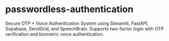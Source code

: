 # passwordless-authentication
 Secure OTP + Voice Authentication System using Streamlit, FastAPI, Supabase, SendGrid, and SpeechBrain.  Supports two-factor login with OTP verification and biometric voice authentication.
